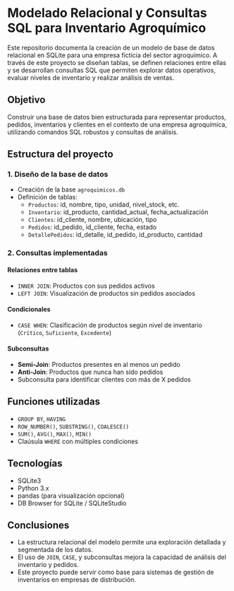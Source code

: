 # Modelado Relacional y Consultas SQL para Inventario Agroquímico

Este repositorio documenta la creación de un modelo de base de datos relacional en SQLite para una empresa ficticia del sector agroquímico. A través de este proyecto se diseñan tablas, se definen relaciones entre ellas y se desarrollan consultas SQL que permiten explorar datos operativos, evaluar niveles de inventario y realizar análisis de ventas.

## Objetivo

Construir una base de datos bien estructurada para representar productos, pedidos, inventarios y clientes en el contexto de una empresa agroquímica, utilizando comandos SQL robustos y consultas de análisis.

## Estructura del proyecto

### 1. Diseño de la base de datos
- Creación de la base `agroquimicos.db`
- Definición de tablas:
  - `Productos`: id, nombre, tipo, unidad, nivel_stock, etc.
  - `Inventario`: id_producto, cantidad_actual, fecha_actualización
  - `Clientes`: id_cliente, nombre, ubicación, tipo
  - `Pedidos`: id_pedido, id_cliente, fecha, estado
  - `DetallePedidos`: id_detalle, id_pedido, id_producto, cantidad

### 2. Consultas implementadas

#### Relaciones entre tablas
- `INNER JOIN`: Productos con sus pedidos activos
- `LEFT JOIN`: Visualización de productos sin pedidos asociados

#### Condicionales
- `CASE WHEN`: Clasificación de productos según nivel de inventario (`Crítico`, `Suficiente`, `Excedente`)

#### Subconsultas
- **Semi-Join**: Productos presentes en al menos un pedido
- **Anti-Join**: Productos que nunca han sido pedidos
- Subconsulta para identificar clientes con más de X pedidos

## Funciones utilizadas

- `GROUP BY`, `HAVING`
- `ROW_NUMBER()`, `SUBSTRING()`, `COALESCE()`
- `SUM()`, `AVG()`, `MAX()`, `MIN()`
- Claúsula `WHERE` con múltiples condiciones

## Tecnologías

- SQLite3  
- Python 3.x  
- pandas (para visualización opcional)  
- DB Browser for SQLite / SQLiteStudio

## Conclusiones

- La estructura relacional del modelo permite una exploración detallada y segmentada de los datos.
- El uso de `JOIN`, `CASE`, y subconsultas mejora la capacidad de análisis del inventario y pedidos.
- Este proyecto puede servir como base para sistemas de gestión de inventarios en empresas de distribución.
